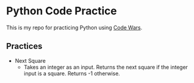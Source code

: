 # Python Code Practice

This is my repo for practicing Python using [Code Wars](http://www.codewars.com).

## Practices

  - Next Square
    - Takes an integer as an input.  Returns the next square if the integer input is a square.  Returns -1 otherwise.
